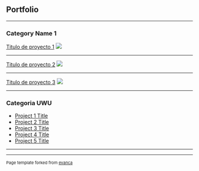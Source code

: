 ## Portfolio

---

### Category Name 1 

[Titulo de proyecto 1](/sample_page.md)
<img src="images/dummy_thumbnail.jpg?raw=true"/>

---
[Titulo de proyecto 2](/pdf/sample_presentation.pdf)
<img src="images/dummy_thumbnail.jpg?raw=true"/>

---
[Titulo de proyecto 3](http://example.com/)
<img src="images/dummy_thumbnail.jpg?raw=true"/>

---

### Categoria UWU

- [Project 1 Title](http://example.com/)
- [Project 2 Title](http://example.com/)
- [Project 3 Title](http://example.com/)
- [Project 4 Title](http://example.com/)
- [Project 5 Title](http://example.com/)

---




---
<p style="font-size:11px">Page template forked from <a href="https://github.com/evanca/quick-portfolio">evanca</a></p>
<!-- Remove above link if you don't want to attibute -->
